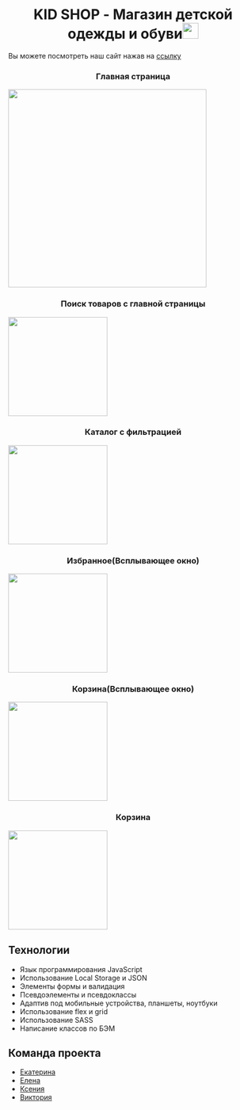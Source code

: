 <h1 align="center">KID SHOP - Магазин детской одежды и обуви<img src="../KID_Shop/assets/icons/logo.svg" height="32"/></h1>

Вы можете посмотреть наш сайт нажав на [ссылку](https://Ekaterina-Titareva.github.io/KID_Shop/)

<h3 align="center">Главная страница</h3>
<img src="../KID_Shop/assets/images/readme/main.jpg" height="400"/>
<h3 align="center">Поиск товаров с главной страницы</h3>
<img src="../KID_Shop/assets/images/readme/search.jpg" height="200"/>
<h3 align="center">Каталог с фильтрацией</h3>
<img src="../KID_Shop/assets/images/readme/filter.jpg" height="200"/>
<h3 align="center">Избранное(Всплывающее окно)</h3>
<img src="../KID_Shop/assets/images/readme/favourites.jpg" height="200"/>
<h3 align="center">Корзина(Всплывающее окно)</h3>
<img src="../KID_Shop/assets/images/readme/basket.jpg" height="200"/>
<h3 align="center">Корзина</h3>
<img src="../KID_Shop/assets/images/readme/minBasket.jpg" height="200"/>

## Технологии

- Язык программирования JavaScript
- Использование Local Storage и JSON
- Элементы формы и валидация
- Псевдоэлементы и псевдоклассы
- Адаптив под мобильные устройства, планшеты, ноутбуки
- Использование flex и grid
- Использование SASS
- Написание классов по БЭМ

## Команда проекта

- [Екатерина](https://github.com/Ekaterina-Titareva)
- [Елена](https://github.com/ElenaBachi)
- [Ксения](https://github.com/ksvaska)
- [Виктория](https://github.com/april-victory)
